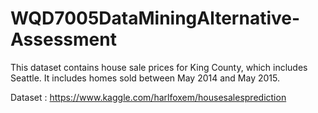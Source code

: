 # WQD7005DataMiningAlternative-Assessment
This dataset contains house sale prices for King County, which includes Seattle. It includes homes sold between May 2014 and May 2015.

Dataset : https://www.kaggle.com/harlfoxem/housesalesprediction
